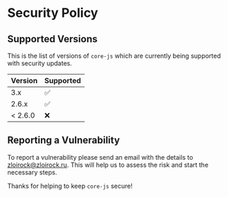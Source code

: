 # Security Policy

## Supported Versions

This is the list of versions of `core-js` which are
currently being supported with security updates.

| Version  | Supported          |
| -------- | ------------------ |
| 3.x      | :white_check_mark: |
| 2.6.x    | :white_check_mark: |
| < 2.6.0  | :x:                |

## Reporting a Vulnerability

To report a vulnerability please send an email with the details to zloirock@zloirock.ru. 
This will help us to assess the risk and start the necessary steps.

Thanks for helping to keep `core-js` secure!

